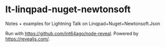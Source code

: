# lt-linqpad-nuget-newtonsoft
Notes + examples for Lightning Talk on Linqpad+Nuget+Newtonsoft.Json

Run with https://github.com/int64ago/node-reveal.
Powered by https://revealjs.com/.